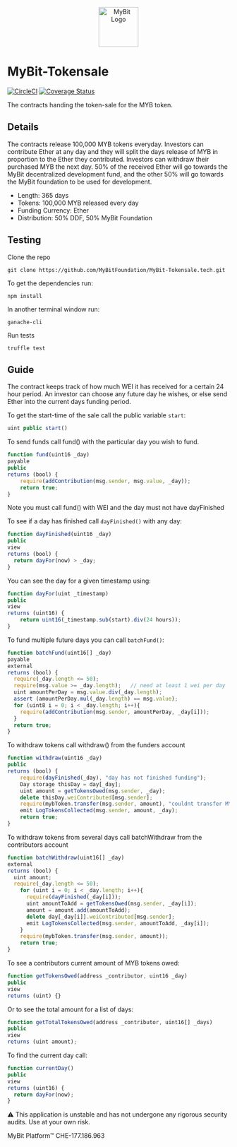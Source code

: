 <p align="center">
  <a href="https://mybit.io/">
    <img alt="MyBit Logo" src="https://files.mybit.io/favicons/favicon-96x96.png" width="90">
  </a>
</p>

# MyBit-Tokensale

[![CircleCI](https://circleci.com/gh/MyBitFoundation/MyBit-Tokensale.tech.svg?style=shield)](https://circleci.com/gh/MyBitFoundation/MyBit-Tokensale.tech) [![Coverage Status](https://coveralls.io/repos/github/MyBitFoundation/MyBit-Tokensale/badge.svg)](https://coveralls.io/github/MyBitFoundation/MyBit-Tokensale)

The contracts handing the token-sale for the MYB token.

## Details
The contracts release 100,000 MYB tokens everyday. Investors can contribute Ether at any day and they will split the days release of MYB in proportion to the Ether they contributed. Investors can withdraw their purchased MYB the next day. 50% of the received Ether will go towards the MyBit decentralized development fund, and the other 50% will go towards the MyBit foundation to be used for development.

* Length: 365 days
* Tokens: 100,000 MYB released every day
* Funding Currency: Ether
* Distribution: 50% DDF, 50% MyBit Foundation

## Testing
Clone the repo
```
git clone https://github.com/MyBitFoundation/MyBit-Tokensale.tech.git
```

To get the dependencies run:
```
npm install
```

In another terminal window run:
```
ganache-cli  
```

Run tests
```
truffle test
``` 

## Guide

The contract keeps track of how much WEI it has received for a certain 24 hour period. An investor can choose any future day he wishes, or else send Ether into the current days funding period.

To get the start-time of the sale call the public variable `start`:

```javascript
uint public start()
```

To send funds call fund() with the particular day you wish to fund.
```javascript
function fund(uint16 _day)
payable
public
returns (bool) {
    require(addContribution(msg.sender, msg.value, _day));
    return true;
}
```
Note you must call fund() with WEI and the day must not have dayFinished

To see if a day has finished call `dayFinished()` with any day:
```javascript
function dayFinished(uint16 _day)
public
view
returns (bool) {
  return dayFor(now) > _day;
}
```

You can see the day for a given timestamp using:
```javascript
function dayFor(uint _timestamp)
public
view
returns (uint16) {
    return uint16(_timestamp.sub(start).div(24 hours));
}
```

To fund multiple future days you can call `batchFund()`:
```javascript
function batchFund(uint16[] _day)
payable
external
returns (bool) {
  require(_day.length <= 50);
  require(msg.value >= _day.length);   // need at least 1 wei per day
  uint amountPerDay = msg.value.div(_day.length);
  assert (amountPerDay.mul(_day.length) == msg.value);
  for (uint8 i = 0; i < _day.length; i++){
    require(addContribution(msg.sender, amountPerDay, _day[i]));
  }
  return true;
}
```

To withdraw tokens call withdraw() from the funders account
```javascript
function withdraw(uint16 _day)
public
returns (bool) {
    require(dayFinished(_day), "day has not finished funding");
    Day storage thisDay = day[_day];
    uint amount = getTokensOwed(msg.sender, _day);
    delete thisDay.weiContributed[msg.sender];
    require(mybToken.transfer(msg.sender, amount), "couldnt transfer MYB to contributor");
    emit LogTokensCollected(msg.sender, amount, _day);
    return true;
}
```

To withdraw tokens from several days call batchWithdraw from the contributors account
```javascript
function batchWithdraw(uint16[] _day)
external
returns (bool) {
  uint amount;
  require(_day.length <= 50);
    for (uint i = 0; i < _day.length; i++){
      require(dayFinished(_day[i]));
      uint amountToAdd = getTokensOwed(msg.sender, _day[i]);
      amount = amount.add(amountToAdd);
      delete day[_day[i]].weiContributed[msg.sender];
      emit LogTokensCollected(msg.sender, amountToAdd, _day[i]);
    }
    require(mybToken.transfer(msg.sender, amount));
    return true;
}
```

To see a contributors current amount of MYB tokens owed:
```javascript
function getTokensOwed(address _contributor, uint16 _day)
public
view
returns (uint) {}
```

Or to see the total amount for a list of days:
```javascript
function getTotalTokensOwed(address _contributor, uint16[] _days)
public
view
returns (uint amount);
```


To find the current day call:
```javascript
function currentDay()
public
view
returns (uint16) {
  return dayFor(now);
}
```


⚠️ This application is unstable and has not undergone any rigorous security audits. Use at your own risk.

 MyBit Platform™ CHE-177.186.963  
